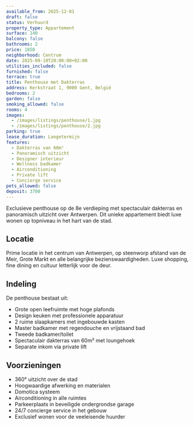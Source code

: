 ```yaml
---
available_from: 2025-12-01
draft: false
status: Verhuurd
property_type: Appartement
surface: 140
balcony: false
bathrooms: 2
price: 1850
neighborhood: Centrum
date: 2025-09-10T20:00:00+02:00
utilities_included: false
furnished: false
terrace: true
title: Penthouse met Dakterras
address: Kerkstraat 1, 9000 Gent, België
bedrooms: 2
garden: false
smoking_allowed: false
rooms: 4
images:
  - /images/listings/penthouse/1.jpg
  - /images/listings/penthouse/2.jpg
parking: true
lease_duration: Langetermijn
features:
  - Dakterras van 60m²
  - Panoramisch uitzicht
  - Designer interieur
  - Wellness badkamer
  - Airconditioning
  - Private lift
  - Concierge service
pets_allowed: false
deposit: 3700
---
```


Exclusieve penthouse op de 8e verdieping met spectaculair dakterras en panoramisch uitzicht over Antwerpen. Dit unieke appartement biedt luxe wonen op topniveau in het hart van de stad.

## Locatie
Prime locatie in het centrum van Antwerpen, op steenworp afstand van de Meir, Grote Markt en alle belangrijke bezienswaardigheden. Luxe shopping, fine dining en cultuur letterlijk voor de deur.

## Indeling
De penthouse bestaat uit:
- Grote open leefruimte met hoge plafonds
- Design keuken met professionele apparatuur
- 2 ruime slaapkamers met ingebouwde kasten
- Master badkamer met regendouche en vrijstaand bad
- Tweede badkamer/toilet
- Spectaculair dakterras van 60m² met loungehoek
- Separate inkom via private lift

## Voorzieningen
- 360° uitzicht over de stad
- Hoogwaardige afwerking en materialen
- Domotica systeem
- Airconditioning in alle ruimtes
- Parkeerplaats in beveiligde ondergrondse garage
- 24/7 concierge service in het gebouw
- Exclusief wonen voor de veeleisende huurder
